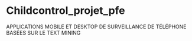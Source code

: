 # Childcontrol_projet_pfe
APPLICATIONS MOBILE ET DESKTOP DE SURVEILLANCE DE TÉLÉPHONE BASÉES SUR  LE TEXT MINING
